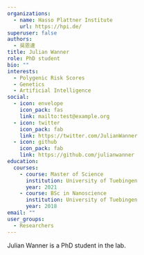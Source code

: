 ```yaml
---
organizations:
  - name: Hasso Plattner Institute
    url: https://hpi.de/
superuser: false
authors:
  - 吳恩達
title: Julian Wanner
role: PhD student
bio: ""
interests:
  - Polygenic Risk Scores
  - Genetics
  - Artificial Intelligence
social:
  - icon: envelope
    icon_pack: fas
    link: mailto:test@example.org
  - icon: twitter
    icon_pack: fab
    link: https://twitter.com/JulianWanner
  - icon: github
    icon_pack: fab
    link: https://github.com/julianwanner
education:
  courses:
    - course: Master of Science
      institution: University of Tuebingen
      year: 2021
    - course: BSc in Nanoscience
      institution: University of Tuebingen
      year: 2018
email: ""
user_groups:
  - Researchers
---
```

Julian Wanner is a PhD student in the lab.
